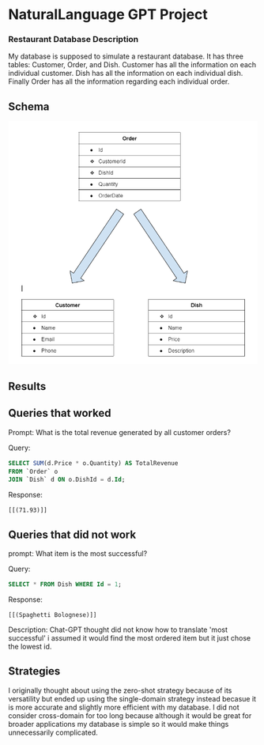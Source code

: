 # NaturalLanguage GPT Project

### Restaurant Database Description

My database is supposed to simulate a restaurant database. It has three tables: Customer, Order, and Dish. Customer has all the information on each individual customer. Dish has all the information on each individual dish. Finally Order has all the information regarding each individual order.

## Schema

![Database Schema](Schema.png)

## Results

## Queries that worked

Prompt: What is the total revenue generated by all customer orders?

Query:
```sql
SELECT SUM(d.Price * o.Quantity) AS TotalRevenue
FROM `Order` o
JOIN `Dish` d ON o.DishId = d.Id;
```

Response:
```text
[[(71.93)]]
```

## Queries that did not work

prompt: What item is the most successful?

Query:
```sql
SELECT * FROM Dish WHERE Id = 1;
```

Response:
```text
[[(Spaghetti Bolognese)]]
```

Description: Chat-GPT thought did not know how to translate 'most successful' i assumed it would find the most ordered item but it just chose the lowest id.

## Strategies

I originally thought about using the zero-shot strategy because of its versatility but ended up using the single-domain strategy instead becasue it is more accurate and slightly more efficient with my database. I did not consider cross-domain for too long because although it would be great for broader applications my database is simple so it would make things unnecessarily complicated.
